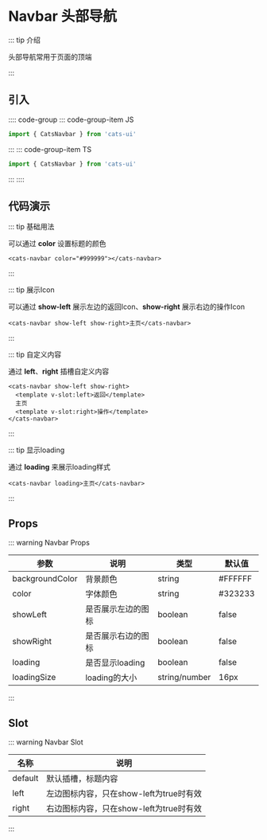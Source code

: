 # Navbar 头部导航

<demo-model url="#/navbar"></demo-model>

::: tip 介绍

头部导航常用于页面的顶端

:::

## 引入

:::: code-group
::: code-group-item JS

```js
import { CatsNavbar } from 'cats-ui'
```

:::
::: code-group-item TS

```ts
import { CatsNavbar } from 'cats-ui'
```

:::
::::

## 代码演示

::: tip 基础用法

可以通过 **color** 设置标题的颜色

```vue
<cats-navbar color="#999999"></cats-navbar>
```

:::

::: tip 展示Icon

可以通过 **show-left** 展示左边的返回Icon、**show-right** 展示右边的操作Icon

```vue
<cats-navbar show-left show-right>主页</cats-navbar>
```

:::

::: tip 自定义内容

通过 **left**、**right** 插槽自定义内容

```vue
<cats-navbar show-left show-right>
  <template v-slot:left>返回</template>
  主页
  <template v-slot:right>操作</template>
</cats-navbar>
```

:::

::: tip 显示loading

通过 **loading** 来展示loading样式

```vue
<cats-navbar loading>主页</cats-navbar>
```

:::

## Props

::: warning Navbar Props

| 参数     | 说明                                                                  | 类型    | 默认值  |
| -------- | --------------------------------------------------------------------- | ------- | ------- |
| backgroundColor     | 背景颜色 | string  | #FFFFFF |
| color    | 字体颜色 | string  | #323233 |
| showLeft | 是否展示左边的图标 | boolean | false   |
| showRight     | 是否展示右边的图标 | boolean | false   |
| loading     | 是否显示loading | boolean | false   |
| loadingSize     | loading的大小 | string/number | 16px   |

:::

## Slot

::: warning Navbar Slot

| 名称  | 说明                                |
| ----- | ----------------------------------- |
| default | 默认插槽，标题内容 |
| left | 左边图标内容，只在show-left为true时有效 |
| right | 右边图标内容，只在show-left为true时有效 |

:::
